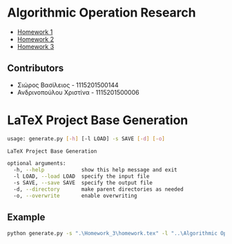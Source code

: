 
# Algorithmic Operation Research

* [Homework 1](Homework_1/homework.pdf)
* [Homework 2](Homework_2/homework.pdf)
* [Homework 3](Homework_3/homework.pdf)

## Contributors

* Σιώρος Βασίλειος       - 1115201500144
* Ανδρινοπούλου Χριστίνα - 1115201500006

# LaTeX Project Base Generation

```bash
usage: generate.py [-h] [-l LOAD] -s SAVE [-d] [-o]

LaTeX Project Base Generation

optional arguments:
  -h, --help            show this help message and exit
  -l LOAD, --load LOAD  specify the input file
  -s SAVE, --save SAVE  specify the output file
  -d, --directory       make parent directories as needed
  -o, --overwrite       enable overwriting
```

## Example

```bash
python generate.py -s ".\Homework_3\homework.tex" -l "..\Algorithmic Operation Research_hw_3.pdf" -d -o
```

